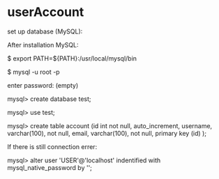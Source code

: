 # userAccount

set up database (MySQL):

After installation MySQL:

$ export PATH=${PATH}:/usr/local/mysql/bin

$ mysql -u root -p

enter password: (empty)

mysql>  create database test;

mysql> use test;

mysql> create table account (id int not null, auto_increment,
username, varchar(100), not null,
email, varchar(100), not null,
primary key (id)
);


If there is still connection errer:

mysql> alter user 'USER'@'localhost' indentified with mysql_native_password by '';
